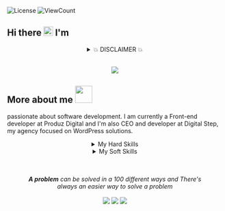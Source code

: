 ![License](https://img.shields.io/github/license/Thomas-George-T/Thomas-George-T?style=flat)
![ViewCount](https://views.whatilearened.today/views/github/liandro-wesley/Thomas-George-T.svg?cache=remove)

## Hi there <img src="https://raw.githubusercontent.com/liandro-wesley/liandro-wesley/master/hi.gif" width="22px"> I'm

<details style="width:100% ;text-align:center;">
  <summary style="text-align:center;">💥  DISCLAIMER  💥</summary>
    <br>
    <p>Sorry, because the information is incomplete because I am still creating my README</p>
    <p>Thank you for understanding!!</p>
</details>
<br>

<p align="center">
<img src="https://raw.githubusercontent.com/liandro-wesley/liandro-wesley/master/template-git.png"/>
</p>

## More about me <span><img src="https://raw.githubusercontent.com/liandro-wesley/liandro-wesley/master/tenor.gif" width="40px"></span>

passionate about software development. I am currently a Front-end developer at Produz Digital and I'm also CEO and developer at Digital Step, my agency focused on WordPress solutions.


<details style="width:100% ;text-align:center;">
  <summary style="text-align:center;">My Hard Skills</summary>
  <p style="text-align:center;">
        <table style="width:100%">
  <tr>
    <th>Icon</th>
    <th>Name</th> 
  </tr>
  <tr>
    <td>---</td>
    <td>---</td>
  </tr>
  <tr>
    <td>---</td>
    <td>---</td>
  </tr>
  <tr>
    <td>---</td>
    <td>---</td>
  </tr>
</table>
  </p>
</details>

<details style="width:100% ;text-align:center;">
  <summary style="text-align:center;">My Soft Skills</summary>
  <p style="text-align:center;">
        <table style="width:100%">
  <tr>
    <th>Title</th>
    <th>Description</th> 
  </tr>
  <tr>
    <td>---</td>
    <td>---</td>
  </tr>
  <tr>
    <td>---</td>
    <td>---</td>
  </tr>
  <tr>
    <td>---</td>
    <td>---</td>
  </tr>
</table>
  </p>
</details>



<br>
<br>

<p align="center">
    <i><strong>A problem</strong> can be solved in a 100 different ways and There's 
    <br>
    <i>always an easier way to solve a problem</i>
    <br>


   
<br>	
<a target="_blank" href="https://www.linkedin.com/in/liandrowesley/"><img src="https://img.shields.io/badge/-LinkedIn-0077B5?style=for-the-badge&logo=Linkedin&logoColor=white"></img></a>
<a target="_blank" href="mailto:liandro.silva10012@gmail.com"><img src="https://img.shields.io/badge/-Gmail-D14836?style=for-the-badge&logo=Gmail&logoColor=white"></img></a>
<!--<a target="_blank" href="https://medium.com/@thomas_george_thomas"><img src="https://img.shields.io/badge/-Medium-12100E?style=for-the-badge&logo=Medium&logoColor=white"></img></a>-->
<a target="_blank" href="https://twitter.com/wesley_liandro"><img src="https://img.shields.io/badge/-Twitter-1DA1F2?style=for-the-badge&logo=Twitter&logoColor=white"></img></a>
<br>
</p>       
